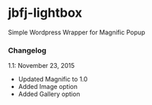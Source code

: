 # jbfj-lightbox
Simple Wordpress Wrapper for Magnific Popup

### Changelog
1.1: November 23, 2015
- Updated Magnific to 1.0
- Added Image option
- Added Gallery option